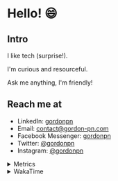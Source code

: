 # Hello! 😄

## Intro

I like tech (surprise!).

I'm curious and resourceful.

Ask me anything, I'm friendly!

## Reach me at

- LinkedIn: [gordonpn](https://www.linkedin.com/in/gordonpn/)
- Email: [contact@gordon-pn.com](mailto:contact@gordon-pn.com)
- Facebook Messenger: [gordonpn](https://www.messenger.com/t/Gordonpn)
- Twitter: [@gordonpn](https://twitter.com/Gordonpn)
- Instagram: [@gordonpn](https://www.instagram.com/gordonpn/)

<details>
  <summary>Metrics</summary>

  <img align="center" src="https://github.com/gordonpn/gordonpn/blob/master/github-metrics.svg" alt="GitHub Metrics">

</details>

<details>
  <summary>WakaTime</summary>

  <!--START_SECTION:waka-->

```text
Java                       17 hrs 41 mins  ████████████████████████░   96.20 %
YAML                       23 mins         ▓░░░░░░░░░░░░░░░░░░░░░░░░   02.10 %
XML                        12 mins         ▒░░░░░░░░░░░░░░░░░░░░░░░░   01.11 %
Text                       3 mins          ░░░░░░░░░░░░░░░░░░░░░░░░░   00.31 %
HTML                       1 min           ░░░░░░░░░░░░░░░░░░░░░░░░░   00.17 %
Brazil Dependency Config   0 secs          ░░░░░░░░░░░░░░░░░░░░░░░░░   00.06 %
```

<!--END_SECTION:waka-->
</details>
